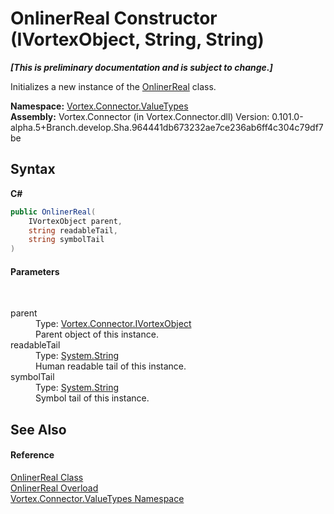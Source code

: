 # OnlinerReal Constructor (IVortexObject, String, String)
 _**\[This is preliminary documentation and is subject to change.\]**_

Initializes a new instance of the <a href="T_Vortex_Connector_ValueTypes_OnlinerReal.md">OnlinerReal</a> class.

**Namespace:**&nbsp;<a href="N_Vortex_Connector_ValueTypes.md">Vortex.Connector.ValueTypes</a><br />**Assembly:**&nbsp;Vortex.Connector (in Vortex.Connector.dll) Version: 0.101.0-alpha.5+Branch.develop.Sha.964441db673232ae7ce236ab6ff4c304c79df7be

## Syntax

**C#**<br />
``` C#
public OnlinerReal(
	IVortexObject parent,
	string readableTail,
	string symbolTail
)
```


#### Parameters
&nbsp;<dl><dt>parent</dt><dd>Type: <a href="T_Vortex_Connector_IVortexObject.md">Vortex.Connector.IVortexObject</a><br />Parent object of this instance.</dd><dt>readableTail</dt><dd>Type: <a href="http://msdn2.microsoft.com/en-us/library/s1wwdcbf" target="_blank">System.String</a><br />Human readable tail of this instance.</dd><dt>symbolTail</dt><dd>Type: <a href="http://msdn2.microsoft.com/en-us/library/s1wwdcbf" target="_blank">System.String</a><br />Symbol tail of this instance.</dd></dl>

## See Also


#### Reference
<a href="T_Vortex_Connector_ValueTypes_OnlinerReal.md">OnlinerReal Class</a><br /><a href="Overload_Vortex_Connector_ValueTypes_OnlinerReal__ctor.md">OnlinerReal Overload</a><br /><a href="N_Vortex_Connector_ValueTypes.md">Vortex.Connector.ValueTypes Namespace</a><br />